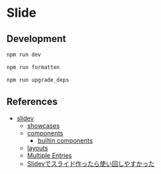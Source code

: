 # Slide

## Development
```sh
npm run dev

npm run formatten

npm run upgrade_deps
```

## References

- [slidev](https://sli.dev/)
  - [showcases](https://sli.dev/showcases.html)
  - [components](https://sli.dev/builtin/components.html)
    - [builtin components](https://github.com/slidevjs/slidev/tree/main/packages/client/builtin)
  - [layouts](https://github.com/slidevjs/slidev/blob/main/packages/client/layouts/)
  - [Multiple Entries](https://sli.dev/guide/syntax.html#multiple-entries)
  - [Slidevでスライド作ったら使い回しやすかった](https://dev.classmethod.jp/articles/eetann-used-slidev/)
